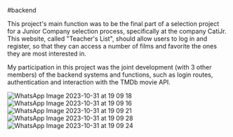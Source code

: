 #backend

This project's main function was to be the final part of a selection project for a Junior Company selection process, specifically at the company CatiJr. This website, called "Teacher's List", should allow users to log in and register, so that they can access a number of films and favorite the ones they are most interested in.

My participation in this project was the joint development (with 3 other members) of the backend systems and functions, such as login routes, authentication and interaction with the TMDb movie API.



![WhatsApp Image 2023-10-31 at 19 09 18](https://github.com/JoaoRafaelGuimaraes/MoviesWebSite_backend/assets/50991009/e2997251-2d2b-4904-9b79-42bef7349644)
![WhatsApp Image 2023-10-31 at 19 09 16](https://github.com/JoaoRafaelGuimaraes/MoviesWebSite_backend/assets/50991009/af37a3f5-6fd5-4ff8-b5d9-eb6a738f1b5f)![WhatsApp Image 2023-10-31 at 19 09 21](https://github.com/JoaoRafaelGuimaraes/MoviesWebSite_backend/assets/50991009/910eedf2-a554-4f2f-91e3-67b9cb86e5b6)
![WhatsApp Image 2023-10-31 at 19 09 28](https://github.com/JoaoRafaelGuimaraes/MoviesWebSite_backend/assets/50991009/dc1167d4-d8c6-43dc-9731-0330d7087f7c)
![WhatsApp Image 2023-10-31 at 19 09 24](https://github.com/JoaoRafaelGuimaraes/MoviesWebSite_backend/assets/50991009/07fc73f8-495e-40ff-b492-336b5b307c52)
